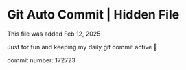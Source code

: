 # Git Auto Commit | Hidden File

This file was added Feb 12, 2025

Just for fun and keeping my daily git commit active 🤪

commit number: 172723

